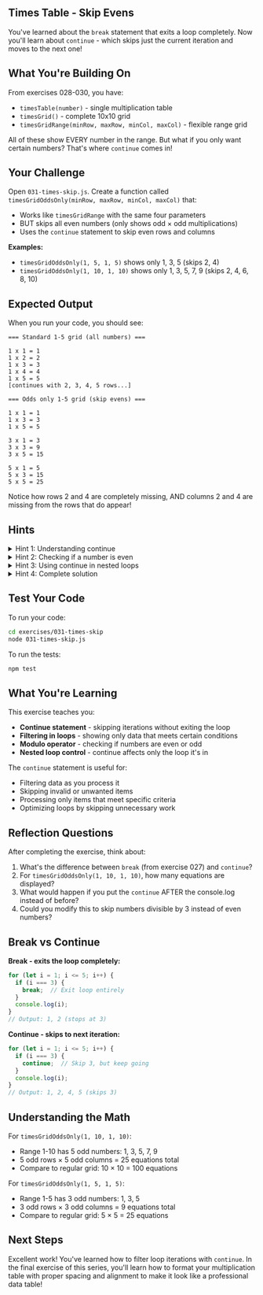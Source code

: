 ## Times Table - Skip Evens

You've learned about the `break` statement that exits a loop completely. Now you'll learn about `continue` - which skips just the current iteration and moves to the next one!

## What You're Building On

From exercises 028-030, you have:
- `timesTable(number)` - single multiplication table
- `timesGrid()` - complete 10x10 grid
- `timesGridRange(minRow, maxRow, minCol, maxCol)` - flexible range grid

All of these show EVERY number in the range. But what if you only want certain numbers? That's where `continue` comes in!

## Your Challenge

Open `031-times-skip.js`. Create a function called `timesGridOddsOnly(minRow, maxRow, minCol, maxCol)` that:
- Works like `timesGridRange` with the same four parameters
- BUT skips all even numbers (only shows odd × odd multiplications)
- Uses the `continue` statement to skip even rows and columns

**Examples:**
- `timesGridOddsOnly(1, 5, 1, 5)` shows only 1, 3, 5 (skips 2, 4)
- `timesGridOddsOnly(1, 10, 1, 10)` shows only 1, 3, 5, 7, 9 (skips 2, 4, 6, 8, 10)

## Expected Output

When you run your code, you should see:

```
=== Standard 1-5 grid (all numbers) ===

1 x 1 = 1
1 x 2 = 2
1 x 3 = 3
1 x 4 = 4
1 x 5 = 5
[continues with 2, 3, 4, 5 rows...]

=== Odds only 1-5 grid (skip evens) ===

1 x 1 = 1
1 x 3 = 3
1 x 5 = 5

3 x 1 = 3
3 x 3 = 9
3 x 5 = 15

5 x 1 = 5
5 x 3 = 15
5 x 5 = 25
```

Notice how rows 2 and 4 are completely missing, AND columns 2 and 4 are missing from the rows that do appear!

## Hints

<details>
<summary>Hint 1: Understanding continue</summary>

The `continue` statement skips the rest of the current iteration and jumps to the next one:

```javascript
for (let i = 1; i <= 5; i++) {
  if (i === 3) {
    continue;  // Skip when i is 3
  }
  console.log(i);
}
// Output: 1, 2, 4, 5 (skips 3)
```

When JavaScript encounters `continue`, it immediately jumps back to the loop's next iteration.

</details>

<details>
<summary>Hint 2: Checking if a number is even</summary>

Use the modulo operator (%) to check if a number is even:

```javascript
if (number % 2 === 0) {
  // number is even (divisible by 2)
  continue;  // Skip this iteration
}
```

If `number % 2` equals 0, the number is even. If it equals 1, the number is odd.

</details>

<details>
<summary>Hint 3: Using continue in nested loops</summary>

You need to check BOTH the row and column:

```javascript
for (let row = minRow; row <= maxRow; row++) {
  if (row % 2 === 0) {
    continue;  // Skip entire row if it's even
  }

  for (let col = minCol; col <= maxCol; col++) {
    if (col % 2 === 0) {
      continue;  // Skip this column if it's even
    }

    // Calculate and display (only runs for odd row AND odd col)
  }
}
```

The outer continue skips entire rows. The inner continue skips individual columns.

</details>

<details>
<summary>Hint 4: Complete solution</summary>

```javascript
export function timesGridOddsOnly(minRow, maxRow, minCol, maxCol) {
  for (let row = minRow; row <= maxRow; row++) {
    if (row % 2 === 0) {
      continue;  // Skip even rows
    }

    for (let col = minCol; col <= maxCol; col++) {
      if (col % 2 === 0) {
        continue;  // Skip even columns
      }

      let result = row * col;
      console.log(`${row} x ${col} = ${result}`);
    }
    console.log("");  // Blank line after each row's columns
  }
}
```

Only odd × odd combinations get displayed!

</details>

## Test Your Code

To run your code:
```bash
cd exercises/031-times-skip
node 031-times-skip.js
```

To run the tests:
```bash
npm test
```

## What You're Learning

This exercise teaches you:
- **Continue statement** - skipping iterations without exiting the loop
- **Filtering in loops** - showing only data that meets certain conditions
- **Modulo operator** - checking if numbers are even or odd
- **Nested loop control** - continue affects only the loop it's in

The `continue` statement is useful for:
- Filtering data as you process it
- Skipping invalid or unwanted items
- Processing only items that meet specific criteria
- Optimizing loops by skipping unnecessary work

## Reflection Questions

After completing the exercise, think about:
1. What's the difference between `break` (from exercise 027) and `continue`?
2. For `timesGridOddsOnly(1, 10, 1, 10)`, how many equations are displayed?
3. What would happen if you put the `continue` AFTER the console.log instead of before?
4. Could you modify this to skip numbers divisible by 3 instead of even numbers?

## Break vs Continue

**Break - exits the loop completely:**
```javascript
for (let i = 1; i <= 5; i++) {
  if (i === 3) {
    break;  // Exit loop entirely
  }
  console.log(i);
}
// Output: 1, 2 (stops at 3)
```

**Continue - skips to next iteration:**
```javascript
for (let i = 1; i <= 5; i++) {
  if (i === 3) {
    continue;  // Skip 3, but keep going
  }
  console.log(i);
}
// Output: 1, 2, 4, 5 (skips 3)
```

## Understanding the Math

For `timesGridOddsOnly(1, 10, 1, 10)`:
- Range 1-10 has 5 odd numbers: 1, 3, 5, 7, 9
- 5 odd rows × 5 odd columns = 25 equations total
- Compare to regular grid: 10 × 10 = 100 equations

For `timesGridOddsOnly(1, 5, 1, 5)`:
- Range 1-5 has 3 odd numbers: 1, 3, 5
- 3 odd rows × 3 odd columns = 9 equations total
- Compare to regular grid: 5 × 5 = 25 equations

## Next Steps

Excellent work! You've learned how to filter loop iterations with `continue`. In the final exercise of this series, you'll learn how to format your multiplication table with proper spacing and alignment to make it look like a professional data table!